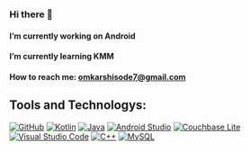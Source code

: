 ### Hi there 👋

 #### I’m currently working on Android
 #### I’m currently learning KMM
 #### How to reach me: omkarshisode7@gmail.com

 ## Tools and Technologys:
[![GitHub](https://img.shields.io/badge/GitHub-000000?style=for-the-badge&logo=github)](https://github.com/)
[![Kotlin](https://img.shields.io/badge/Kotlin-0095D5?style=for-the-badge&logo=kotlin&logoColor=white)](https://kotlinlang.org/)
[![Java](https://img.shields.io/badge/Java-007396?style=for-the-badge&logo=java&logoColor=white)](https://www.java.com/)
[![Android Studio](https://img.shields.io/badge/Android%20Studio-3DDC84?style=for-the-badge&logo=android-studio&logoColor=white)](https://developer.android.com/studio)
[![Couchbase Lite](https://img.shields.io/badge/Couchbase%20Lite-EA2328?style=for-the-badge&logo=couchbase&logoColor=white)](https://www.couchbase.com/products/mobile/couchbase-lite)
[![Visual Studio Code](https://img.shields.io/badge/Visual%20Studio%20Code-007ACC?style=for-the-badge&logo=visual-studio-code&logoColor=white)](https://code.visualstudio.com/)
[![C++](https://img.shields.io/badge/C++-00599C?style=for-the-badge&logo=c%2B%2B&logoColor=white)](https://en.cppreference.com/w/)
[![MySQL](https://img.shields.io/badge/MySQL-4479A1?style=for-the-badge&logo=mysql&logoColor=white)](https://www.mysql.com/)



